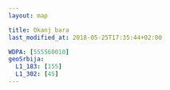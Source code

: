 ```yaml
---
layout: map

title: Okanj bara
last_modified_at: 2018-05-25T17:35:44+02:00

WDPA: [555560010]
geoSrbija:
  L1_183: [155]
  L1_302: [45]
---
```

